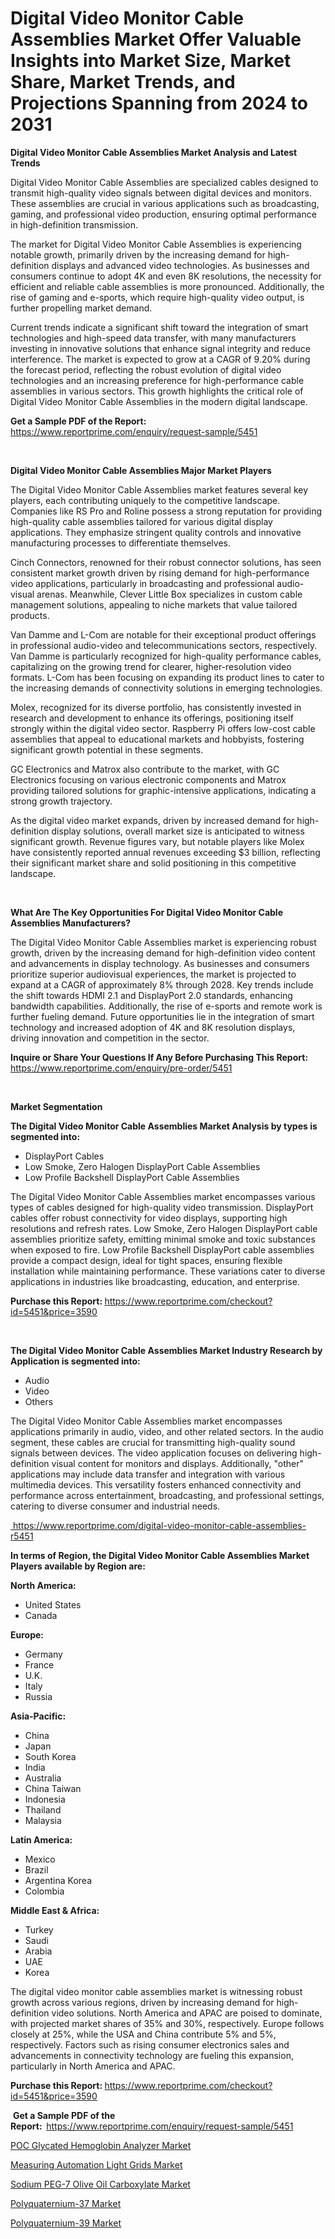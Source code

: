 <p><h1>Digital Video Monitor Cable Assemblies Market Offer Valuable Insights into Market Size, Market Share, Market Trends, and Projections Spanning from 2024 to 2031</h1></p><p><strong>Digital Video Monitor Cable Assemblies Market Analysis and Latest Trends</strong></p>
<p><p>Digital Video Monitor Cable Assemblies are specialized cables designed to transmit high-quality video signals between digital devices and monitors. These assemblies are crucial in various applications such as broadcasting, gaming, and professional video production, ensuring optimal performance in high-definition transmission.</p><p>The market for Digital Video Monitor Cable Assemblies is experiencing notable growth, primarily driven by the increasing demand for high-definition displays and advanced video technologies. As businesses and consumers continue to adopt 4K and even 8K resolutions, the necessity for efficient and reliable cable assemblies is more pronounced. Additionally, the rise of gaming and e-sports, which require high-quality video output, is further propelling market demand.</p><p>Current trends indicate a significant shift toward the integration of smart technologies and high-speed data transfer, with many manufacturers investing in innovative solutions that enhance signal integrity and reduce interference. The market is expected to grow at a CAGR of 9.20% during the forecast period, reflecting the robust evolution of digital video technologies and an increasing preference for high-performance cable assemblies in various sectors. This growth highlights the critical role of Digital Video Monitor Cable Assemblies in the modern digital landscape.</p></p>
<p><strong>Get a Sample PDF of the Report:&nbsp;</strong> <a href="https://www.reportprime.com/enquiry/request-sample/5451?utm_campaign=1571&utm_medium=2&utm_source=Github&utm_content=ia&utm_term=13102024&utm_id=digital-video-monitor-cable-assemblies">https://www.reportprime.com/enquiry/request-sample/5451</a></p>
<p>&nbsp;</p>
<p><strong>Digital Video Monitor Cable Assemblies Major Market Players</strong></p>
<p><p>The Digital Video Monitor Cable Assemblies market features several key players, each contributing uniquely to the competitive landscape. Companies like RS Pro and Roline possess a strong reputation for providing high-quality cable assemblies tailored for various digital display applications. They emphasize stringent quality controls and innovative manufacturing processes to differentiate themselves.</p><p>Cinch Connectors, renowned for their robust connector solutions, has seen consistent market growth driven by rising demand for high-performance video applications, particularly in broadcasting and professional audio-visual arenas. Meanwhile, Clever Little Box specializes in custom cable management solutions, appealing to niche markets that value tailored products.</p><p>Van Damme and L-Com are notable for their exceptional product offerings in professional audio-video and telecommunications sectors, respectively. Van Damme is particularly recognized for high-quality performance cables, capitalizing on the growing trend for clearer, higher-resolution video formats. L-Com has been focusing on expanding its product lines to cater to the increasing demands of connectivity solutions in emerging technologies.</p><p>Molex, recognized for its diverse portfolio, has consistently invested in research and development to enhance its offerings, positioning itself strongly within the digital video sector. Raspberry Pi offers low-cost cable assemblies that appeal to educational markets and hobbyists, fostering significant growth potential in these segments.</p><p>GC Electronics and Matrox also contribute to the market, with GC Electronics focusing on various electronic components and Matrox providing tailored solutions for graphic-intensive applications, indicating a strong growth trajectory. </p><p>As the digital video market expands, driven by increased demand for high-definition display solutions, overall market size is anticipated to witness significant growth. Revenue figures vary, but notable players like Molex have consistently reported annual revenues exceeding $3 billion, reflecting their significant market share and solid positioning in this competitive landscape.</p></p>
<p>&nbsp;</p>
<p><strong>What Are The Key Opportunities For Digital Video Monitor Cable Assemblies Manufacturers?</strong></p>
<p><p>The Digital Video Monitor Cable Assemblies market is experiencing robust growth, driven by the increasing demand for high-definition video content and advancements in display technology. As businesses and consumers prioritize superior audiovisual experiences, the market is projected to expand at a CAGR of approximately 8% through 2028. Key trends include the shift towards HDMI 2.1 and DisplayPort 2.0 standards, enhancing bandwidth capabilities. Additionally, the rise of e-sports and remote work is further fueling demand. Future opportunities lie in the integration of smart technology and increased adoption of 4K and 8K resolution displays, driving innovation and competition in the sector.</p></p>
<p><strong>Inquire or Share Your Questions If Any Before Purchasing This Report:</strong> <a href="https://www.reportprime.com/enquiry/pre-order/5451?utm_campaign=1571&utm_medium=2&utm_source=Github&utm_content=ia&utm_term=13102024&utm_id=digital-video-monitor-cable-assemblies">https://www.reportprime.com/enquiry/pre-order/5451</a></p>
<p>&nbsp;</p>
<p><strong>Market Segmentation</strong></p>
<p><strong>The Digital Video Monitor Cable Assemblies Market Analysis by types is segmented into:</strong></p>
<p><ul><li>DisplayPort Cables</li><li>Low Smoke, Zero Halogen DisplayPort Cable Assemblies</li><li>Low Profile Backshell DisplayPort Cable Assemblies</li></ul></p>
<p><p>The Digital Video Monitor Cable Assemblies market encompasses various types of cables designed for high-quality video transmission. DisplayPort cables offer robust connectivity for video displays, supporting high resolutions and refresh rates. Low Smoke, Zero Halogen DisplayPort cable assemblies prioritize safety, emitting minimal smoke and toxic substances when exposed to fire. Low Profile Backshell DisplayPort cable assemblies provide a compact design, ideal for tight spaces, ensuring flexible installation while maintaining performance. These variations cater to diverse applications in industries like broadcasting, education, and enterprise.</p></p>
<p><strong>Purchase this Report:&nbsp;</strong><a href="https://www.reportprime.com/checkout?id=5451&price=3590&utm_campaign=1571&utm_medium=2&utm_source=Github&utm_content=ia&utm_term=13102024&utm_id=digital-video-monitor-cable-assemblies">https://www.reportprime.com/checkout?id=5451&price=3590</a></p>
<p>&nbsp;</p>
<p><strong>The Digital Video Monitor Cable Assemblies Market Industry Research by Application is segmented into:</strong></p>
<p><ul><li>Audio</li><li>Video</li><li>Others</li></ul></p>
<p><p>The Digital Video Monitor Cable Assemblies market encompasses applications primarily in audio, video, and other related sectors. In the audio segment, these cables are crucial for transmitting high-quality sound signals between devices. The video application focuses on delivering high-definition visual content for monitors and displays. Additionally, "other" applications may include data transfer and integration with various multimedia devices. This versatility fosters enhanced connectivity and performance across entertainment, broadcasting, and professional settings, catering to diverse consumer and industrial needs.</p></p>
<p><a href="https://www.reportprime.com/digital-video-monitor-cable-assemblies-r5451?utm_campaign=1571&utm_medium=2&utm_source=Github&utm_content=ia&utm_term=13102024&utm_id=digital-video-monitor-cable-assemblies">&nbsp;https://www.reportprime.com/digital-video-monitor-cable-assemblies-r5451</a></p>
<p><strong>In terms of Region, the Digital Video Monitor Cable Assemblies Market Players available by Region are:</strong></p>
<p>
    <p> <strong> North America: </strong>
        <ul>
            <li>United States</li>
            <li>Canada</li>
        </ul>
        </p> 
    <p> <strong> Europe: </strong>
        <ul>
            <li>Germany</li>
            <li>France</li>
            <li>U.K.</li>
            <li>Italy</li>
            <li>Russia</li>
        </ul>
        </p> 
    <p> <strong> Asia-Pacific: </strong>
        <ul>
            <li>China</li>
            <li>Japan</li>
            <li>South Korea</li>
            <li>India</li>
            <li>Australia</li>
            <li>China Taiwan</li>
            <li>Indonesia</li>
            <li>Thailand</li>
            <li>Malaysia</li>
        </ul>
        </p> 
    <p> <strong> Latin America: </strong>
        <ul>
            <li>Mexico</li>
            <li>Brazil</li>
            <li>Argentina Korea</li>
            <li>Colombia</li>
        </ul>
        </p> 
    <p> <strong> Middle East & Africa: </strong>
        <ul>
            <li>Turkey</li>
            <li>Saudi</li>
            <li>Arabia</li>
            <li>UAE</li>
            <li>Korea</li>
        </ul>
    </p>
    </p>
<p><p>The digital video monitor cable assemblies market is witnessing robust growth across various regions, driven by increasing demand for high-definition video solutions. North America and APAC are poised to dominate, with projected market shares of 35% and 30%, respectively. Europe follows closely at 25%, while the USA and China contribute 5% and 5%, respectively. Factors such as rising consumer electronics sales and advancements in connectivity technology are fueling this expansion, particularly in North America and APAC.</p></p>
<p><strong>Purchase this Report: </strong><a href="https://www.reportprime.com/checkout?id=5451&price=3590&utm_campaign=1571&utm_medium=2&utm_source=Github&utm_content=ia&utm_term=13102024&utm_id=digital-video-monitor-cable-assemblies">https://www.reportprime.com/checkout?id=5451&price=3590</a></p>
<p>&nbsp;<strong>Get a Sample PDF of the Report:&nbsp;&nbsp;</strong><a href="https://www.reportprime.com/enquiry/request-sample/5451?utm_campaign=1571&utm_medium=2&utm_source=Github&utm_content=ia&utm_term=13102024&utm_id=digital-video-monitor-cable-assemblies">https://www.reportprime.com/enquiry/request-sample/5451</a></p>
<p><strong></strong></p>
<p><p><a href="https://www.linkedin.com/pulse/poc-glycated-hemoglobin-analyzer-market-report-product-type-nuage?utm_campaign=1571&utm_medium=2&utm_source=Github&utm_content=ia&utm_term=13102024&utm_id=digital-video-monitor-cable-assemblies">POC Glycated Hemoglobin Analyzer Market</a></p><p><a href="https://github.com/hgf64gh/Market-Research-Report-List-1/blob/main/measuring-automation-light-grids-market.md?utm_campaign=1571&utm_medium=2&utm_source=Github&utm_content=ia&utm_term=13102024&utm_id=digital-video-monitor-cable-assemblies">Measuring Automation Light Grids Market</a></p><p><a href="https://www.linkedin.com/pulse/investing-sodium-peg-7-olive-oil-carboxylate-market-trends-leading-ocqcc?utm_campaign=1571&utm_medium=2&utm_source=Github&utm_content=ia&utm_term=13102024&utm_id=digital-video-monitor-cable-assemblies">Sodium PEG-7 Olive Oil Carboxylate Market</a></p><p><a href="https://www.linkedin.com/pulse/polyquaternium-37-market-transformation-comparative-analysis-4bloc?utm_campaign=1571&utm_medium=2&utm_source=Github&utm_content=ia&utm_term=13102024&utm_id=digital-video-monitor-cable-assemblies">Polyquaternium-37 Market</a></p><p><a href="https://www.linkedin.com/pulse/global-polyquaternium-39-industry-types-applications-market-players-rfhsc?utm_campaign=1571&utm_medium=2&utm_source=Github&utm_content=ia&utm_term=13102024&utm_id=digital-video-monitor-cable-assemblies">Polyquaternium-39 Market</a></p></p>